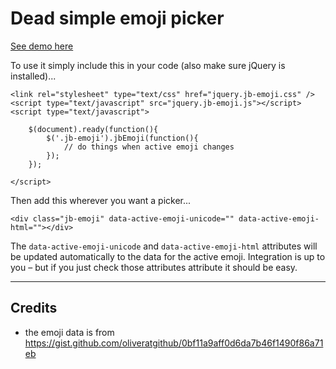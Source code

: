 # Dead simple emoji picker

[See demo here](https://lab.jeremyblaze.com/emoji-picker)

To use it simply include this in your code (also make sure jQuery is installed)...

```
<link rel="stylesheet" type="text/css" href="jquery.jb-emoji.css" />
<script type="text/javascript" src="jquery.jb-emoji.js"></script>
<script type="text/javascript">

    $(document).ready(function(){
        $('.jb-emoji').jbEmoji(function(){
            // do things when active emoji changes
        });
    });

</script>
```

Then add this wherever you want a picker...

```
<div class="jb-emoji" data-active-emoji-unicode="" data-active-emoji-html=""></div>
```

The `data-active-emoji-unicode` and `data-active-emoji-html` attributes will be updated automatically to the data for the active emoji. Integration is up to you – but if you just check those attributes attribute it should be easy.

***

## Credits

- the emoji data is from https://gist.github.com/oliveratgithub/0bf11a9aff0d6da7b46f1490f86a71eb